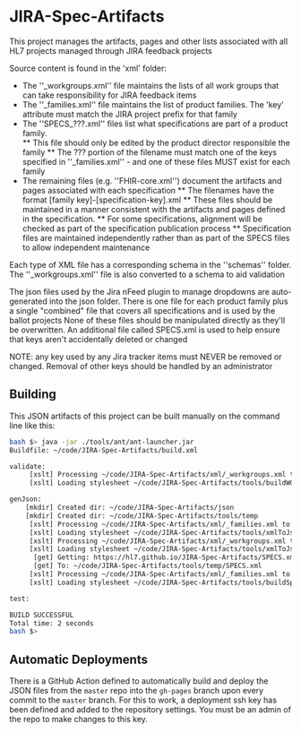 # JIRA-Spec-Artifacts
This project manages the artifacts, pages and other lists associated with all HL7 projects managed through JIRA feedback projects

Source content is found in the 'xml' folder:
* The ''_workgroups.xml'' file maintains the lists of all work groups that can take responsibility for JIRA feedback items
* The ''_families.xml'' file maintains the list of product families.  The 'key' attribute must match the JIRA project prefix for that family
* The ''SPECS_???.xml'' files list what specifications are part of a product family.  
** This file should only be edited by the product director responsible the family
** The ??? portion of the filename must match one of the keys specified in ''_families.xml'' - and one of these files MUST exist for each family
* The remaining files (e.g. ''FHIR-core.xml'') document the artifacts and pages associated with each specification
** The filenames have the format [family key]-[specification-key].xml
** These files should be maintained in a manner consistent with the artifacts and pages defined in the specification.
** For some specifications, alignment will be checked as part of the specification publication process
** Specification files are maintained independently rather than as part of the SPECS files to allow independent maintenance

Each type of XML file has a corresponding schema in the ''schemas'' folder.  The ''_workgroups.xml'' file is also converted to a schema to aid validation

The json files used by the Jira nFeed plugin to manage dropdowns are auto-generated into the json folder.
There is one file for each product family plus a single "combined" file that covers all specifications and is used by the ballot projects
None of these files should be manipulated directly as they'll be overwritten.
An additional file called SPECS.xml is used to help ensure that keys aren't accidentally deleted or changed

NOTE: any key used by any Jira tracker items must NEVER be removed or changed.  Removal of other keys should be handled by an administrator

## Building
This JSON artifacts of this project can be built manually on the command line like this:
```sh
bash $> java -jar ./tools/ant/ant-launcher.jar
Buildfile: ~/code/JIRA-Spec-Artifacts/build.xml

validate:
     [xslt] Processing ~/code/JIRA-Spec-Artifacts/xml/_workgroups.xml to ~/code/JIRA-Spec-Artifacts/schemas/workgroups.xsd
     [xslt] Loading stylesheet ~/code/JIRA-Spec-Artifacts/tools/buildWGschema.xslt

genJson:
    [mkdir] Created dir: ~/code/JIRA-Spec-Artifacts/json
    [mkdir] Created dir: ~/code/JIRA-Spec-Artifacts/tools/temp
     [xslt] Processing ~/code/JIRA-Spec-Artifacts/xml/_families.xml to ~/code/JIRA-Spec-Artifacts/json/families.json
     [xslt] Loading stylesheet ~/code/JIRA-Spec-Artifacts/tools/xmlToJson.xslt
     [xslt] Processing ~/code/JIRA-Spec-Artifacts/xml/_workgroups.xml to ~/code/JIRA-Spec-Artifacts/json/workgroups.json
     [xslt] Loading stylesheet ~/code/JIRA-Spec-Artifacts/tools/xmlToJson.xslt
      [get] Getting: https://hl7.github.io/JIRA-Spec-Artifacts/SPECS.xml
      [get] To: ~/code/JIRA-Spec-Artifacts/tools/temp/SPECS.xml
     [xslt] Processing ~/code/JIRA-Spec-Artifacts/xml/_families.xml to ~/code/JIRA-Spec-Artifacts/json/SPECS.json
     [xslt] Loading stylesheet ~/code/JIRA-Spec-Artifacts/tools/buildSpecJSON.xslt

test:

BUILD SUCCESSFUL
Total time: 2 seconds
bash $> 
```

## Automatic Deployments
There is a GitHub Action defined to automatically build and deploy the JSON files from the `master` repo into the `gh-pages` branch upon every commit to the `master` branch.  For this to work, a deployment ssh key has been defined and added to the repository settings.  You must be an admin of the repo to make changes to this key.
